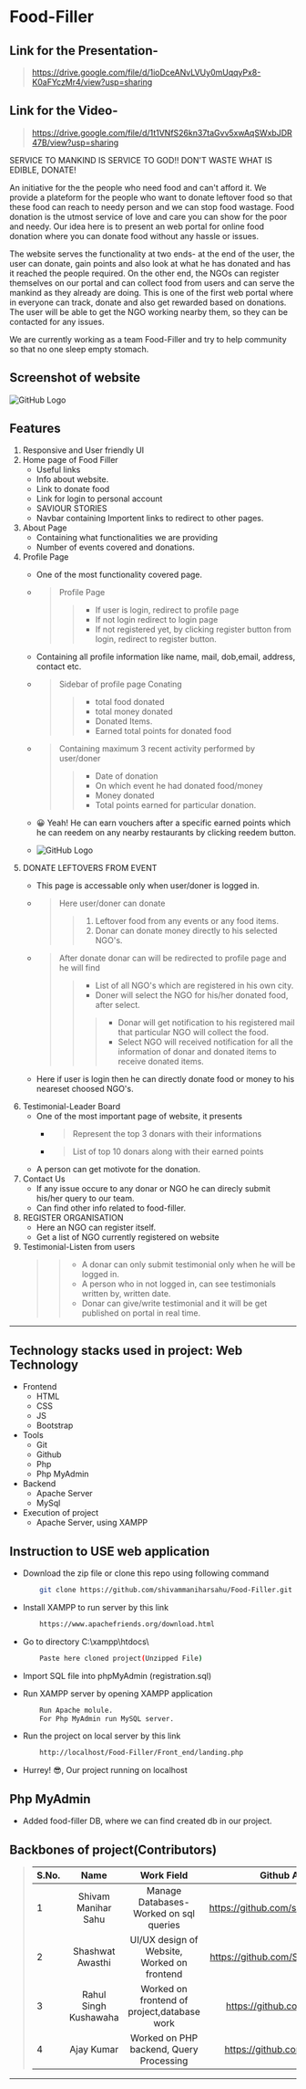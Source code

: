 # Food-Filler 

##  Link for the Presentation- 
   > https://drive.google.com/file/d/1ioDceANvLVUy0mUqqyPx8-K0aFYczMr4/view?usp=sharing

##  Link for the Video- 
   > https://drive.google.com/file/d/1t1VNfS26kn37taGvv5xwAqSWxbJDR47B/view?usp=sharing

SERVICE TO MANKIND IS SERVICE TO GOD!! DON'T WASTE WHAT IS EDIBLE, DONATE!

An initiative for the the people who need food and can't afford it. We provide a plateform for the people who want to donate leftover food so that these food can reach to needy person and we can stop food wastage. Food donation is the utmost service of love and care you can show for the poor and needy. Our idea here is to present an web portal for online food donation where you can donate food without any hassle or issues. 

The website serves the functionality at two ends- at the end of the user, the user can donate, gain points and also look at what he has donated and has it reached the people required. On the other end, the NGOs can register themselves on our portal and can collect food from users and can serve the mankind as they already are doing. This is one of the first web portal where in everyone can track, donate and also get rewarded based on donations. The user will be able to get the NGO working nearby them, so they can be contacted for any issues.

We are currently working as a team Food-Filler and try to help community so that no one sleep empty stomach.

## Screenshot of website

![GitHub Logo](markdown-demo/home.png)
 

## Features

1. Responsive and User friendly UI
2. Home page of Food Filler 
   * Useful links
   * Info about website.
   * Link to donate food
   * Link for login to personal account
   * SAVIOUR STORIES
   * Navbar containing Importent links to redirect to other pages.
3. About Page
   * Containing what functionalities we are providing
   * Number of events covered and donations.
4. Profile Page
   * One of the most functionality covered page.
   * > Profile Page
       >> * If user is login, redirect to profile page
       >> * If not login redirect to login page
       >> * If not registered yet, by clicking register button from login, redirect to register button.
   * Containing all profile information like name, mail, dob,email, address, contact etc. 
   * > Sidebar of profile page Conating 
       >> * total food donated
       >> * total money donated
       >> * Donated Items.
       >> * Earned total points for donated food
   * > Containing maximum 3 recent activity performed by user/doner
       >> * Date of donation
       >> * On which event he had donated food/money
       >> * Money donated
       >> * Total points earned for particular donation.
   * :grinning: Yeah! He can earn vouchers after a specific earned points which he can reedem on any nearby restaurants by clicking reedem button.   
   
   * ![GitHub Logo](markdown-demo/profile.png)   
5. DONATE LEFTOVERS FROM EVENT
   * This page is accessable only when user/doner is logged in.
   * > Here user/doner can donate  
       >> 1. Leftover food from any events or any food items.
       >> 2. Donar can donate money directly to his selected NGO's.
   * > After donate donar can will be redirected to profile page and he will find 
       >> * List of all NGO's which are registered in his own city.
       >> * Doner will select the NGO for his/her donated food, after select.
       >>> * Donar will get notification to his registered mail that particular NGO will collect the food.
       >>> * Select NGO will received notification for all the information of donar and donated items to receive donated items.
       
       
   * Here if user is login then he can directly donate food or money to his neareset choosed NGO's.
6. Testimonial-Leader Board
   * One of the most important page of website, it presents
     * > Represent the top 3 donars with their informations
     * > List of top 10 donars along with their earned points
   * A person can get motivote for the donation.
7. Contact Us
   * If any issue occure to any donar or NGO he can direcly submit his/her query to our team.
   * Can find other info related to food-filler.   
8. REGISTER ORGANISATION
   * Here an NGO can register itself.
   * Get a list of NGO currently registered on website 
9. Testimonial-Listen from users
   >
   >> * A donar can only submit testimonial only when he will be logged in.
   >> * A person who in not logged in, can see testimonials written by, written date.
   >> * Donar can give/write testimonial and it will be get published on portal in real time.   

---

## Technology stacks used in project: Web Technology
*  Frontend
   * HTML
   * CSS
   * JS
   * Bootstrap
*  Tools
   * Git
   * Github
   * Php
   * Php MyAdmin
*  Backend
   * Apache Server
   * MySql
*  Execution of project
   * Apache Server, using XAMPP
   
## Instruction to USE web application

*  Download the zip file or clone this repo using following command
   
     ``` bash
         git clone https://github.com/shivammaniharsahu/Food-Filler.git
     ```
*  Install XAMPP to run server by this link
     ``` bash
         https://www.apachefriends.org/download.html
     ```    
         
*  Go to directory C:\xampp\htdocs\
     ``` bash
         Paste here cloned project(Unzipped File) 
     ```
*  Import SQL file into phpMyAdmin (registration.sql)

*  Run XAMPP server by opening XAMPP application
     ``` bash
         Run Apache molule.
         For Php MyAdmin run MySQL server. 
     ```     
*  Run the project on local server by this link
     ``` bash
         http://localhost/Food-Filler/Front_end/landing.php
     ```  
*  Hurrey! 😎, Our project running on localhost  

## Php MyAdmin

*  Added food-filler DB, where we can find created db in our project.

## Backbones of project(Contributors)

>| S.No.         | Name                  | Work Field                                   | Github Account                            |
>| ------------- |:---------------------:|:--------------------------------------------:|:-----------------------------------------:| 
>| 1             | Shivam Manihar Sahu   | Manage Databases- Worked on sql queries      |  https://github.com/shivammaniharsahu/    |
>| 2             | Shashwat Awasthi      | UI/UX design of Website, Worked on frontend  |  https://github.com/ShashwatAwasthi04     |
>| 3             | Rahul Singh Kushawaha | Worked on frontend of project,database work  |  https://github.com/Rahul-skush           | 
>| 4             | Ajay Kumar            | Worked on PHP backend, Query Processing      |  https://github.com/AJAYKR00KJ            |

---
     
     

    

   
   

